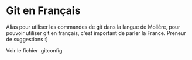 # Git en Français

Alias pour utiliser les commandes de git dans la langue de Molière, pour pouvoir utiliser git en français, c'est important de parler la France.
Preneur de suggestions :)

Voir le fichier .gitconfig
